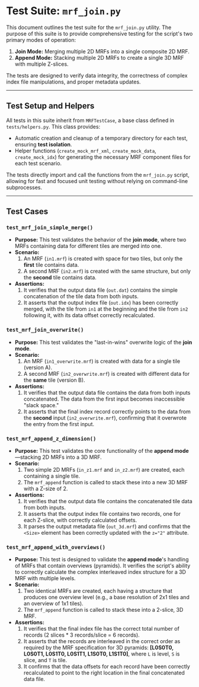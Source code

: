 # Test Suite: `mrf_join.py`

This document outlines the test suite for the `mrf_join.py` utility. The purpose of this suite is to provide comprehensive testing for the script's two primary modes of operation:
1.  **Join Mode:** Merging multiple 2D MRFs into a single composite 2D MRF.
2.  **Append Mode:** Stacking multiple 2D MRFs to create a single 3D MRF with multiple Z-slices.

The tests are designed to verify data integrity, the correctness of complex index file manipulations, and proper metadata updates.

---

## Test Setup and Helpers

All tests in this suite inherit from `MRFTestCase`, a base class defined in `tests/helpers.py`. This class provides:
* Automatic creation and cleanup of a temporary directory for each test, ensuring **test isolation**.
* Helper functions (`create_mock_mrf_xml`, `create_mock_data`, `create_mock_idx`) for generating the necessary MRF component files for each test scenario.

The tests directly import and call the functions from the `mrf_join.py` script, allowing for fast and focused unit testing without relying on command-line subprocesses.

---

## Test Cases

### `test_mrf_join_simple_merge()`

* **Purpose:** This test validates the behavior of the **join mode**, where two MRFs containing data for different tiles are merged into one.
* **Scenario:**
    1.  An MRF (`in1.mrf`) is created with space for two tiles, but only the **first** tile contains data.
    2.  A second MRF (`in2.mrf`) is created with the same structure, but only the **second** tile contains data.
* **Assertions:**
    1.  It verifies that the output data file (`out.dat`) contains the simple concatenation of the tile data from both inputs.
    2.  It asserts that the output index file (`out.idx`) has been correctly merged, with the tile from `in1` at the beginning and the tile from `in2` following it, with its data offset correctly recalculated.

### `test_mrf_join_overwrite()`

* **Purpose:** This test validates the "last-in-wins" overwrite logic of the **join mode**.
* **Scenario:**
    1.  An MRF (`in1_overwrite.mrf`) is created with data for a single tile (version A).
    2.  A second MRF (`in2_overwrite.mrf`) is created with different data for the **same** tile (version B).
* **Assertions:**
    1.  It verifies that the output data file contains the data from both inputs concatenated. The data from the first input becomes inaccessible "slack space."
    2.  It asserts that the final index record correctly points to the data from the **second** input (`in2_overwrite.mrf`), confirming that it overwrote the entry from the first input.

### `test_mrf_append_z_dimension()`

* **Purpose:** This test validates the core functionality of the **append mode**—stacking 2D MRFs into a 3D MRF.
* **Scenario:**
    1.  Two simple 2D MRFs (`in_z1.mrf` and `in_z2.mrf`) are created, each containing a single tile.
    2.  The `mrf_append` function is called to stack these into a new 3D MRF with a Z-size of 2.
* **Assertions:**
    1.  It verifies that the output data file contains the concatenated tile data from both inputs.
    2.  It asserts that the output index file contains two records, one for each Z-slice, with correctly calculated offsets.
    3.  It parses the output metadata file (`out_3d.mrf`) and confirms that the `<Size>` element has been correctly updated with the `z="2"` attribute.

### `test_mrf_append_with_overviews()`

* **Purpose:** This test is designed to validate the **append mode**'s handling of MRFs that contain overviews (pyramids). It verifies the script's ability to correctly calculate the complex interleaved index structure for a 3D MRF with multiple levels.
* **Scenario:**
    1.  Two identical MRFs are created, each having a structure that produces one overview level (e.g., a base resolution of 2x1 tiles and an overview of 1x1 tiles).
    2.  The `mrf_append` function is called to stack these into a 2-slice, 3D MRF.
* **Assertions:**
    1.  It verifies that the final index file has the correct total number of records (2 slices * 3 records/slice = 6 records).
    2.  It asserts that the records are interleaved in the correct order as required by the MRF specification for 3D pyramids: **[L0S0T0, L0S0T1, L0S1T0, L0S1T1, L1S0T0, L1S1T0]**, where `L` is level, `S` is slice, and `T` is tile.
    3.  It confirms that the data offsets for each record have been correctly recalculated to point to the right location in the final concatenated data file.
